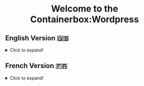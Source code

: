 <h1 align="center">Welcome to the  Containerbox:Wordpress</h1>

## English Version 🇬🇧 

<details>

 <summary>Click to expand!</summary>
 
 
 ### Description
<br>
ContainerBox Project 

</details>


## French Version 🇫🇷

<details>

<summary>Click to expand!</summary>
 
 Bienvenue dans la version francaise de ce projet
 
 

   ` ` ` git clone https://github.com/containerbox/wordpress.git ` ` ` 
   
   
   ` ` ` docker compose up -d ` ` ` 
   
 
   
   
##Merci d'avoir utilisé DockerBox

 ## Prerequisite:
    * Ubuntu OS.
 
 
 
</details>
